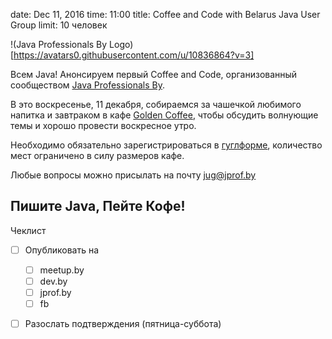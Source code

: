 date: Dec 11, 2016
time: 11:00
title: Coffee and Code with Belarus Java User Group
limit: 10 человек

!(Java Professionals By Logo)[https://avatars0.githubusercontent.com/u/10836864?v=3]

Всем Java! Анонсируем первый Coffee and Code, организованный сообществом [Java Professionals By](http://jprof.by).

В это воскресенье, 11 декабря, собираемся за чашечкой любимого напитка и завтраком в кафе [Golden Coffee](https://goo.gl/maps/hESeFxfdAcF2), чтобы обсудить волнующие темы и хорошо провести воскресное утро.

Необходимо обязательно зарегистрироваться в [гуглформе](https://goo.gl/forms/07CiWPZOmb5wYDkE2), количество мест ограничено в силу размеров кафе.

Любые вопросы можно присылать на почту [jug@jprof.by](mailto:jug@jprof.by)

Пишите Java, Пейте Кофе!
---

Чеклист

- [ ] Опубликовать на
  - [ ] meetup.by
  - [ ] dev.by
  - [ ] jprof.by
  - [ ] fb
- [ ] Разослать подтверждения (пятница-суббота)
  
